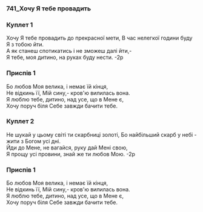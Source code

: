 ### 741_Хочу Я тебе провадить
### Куплет 1
Хочу Я тебе провадить до прекрасної мети, В час нелегкої години буду Я з тобою йти. <br/>А як станеш спотикатись і не зможеш далі йти,-<br/>Я тебе, моя дитино, на руках буду нести. -2р
### Приспів 1
Бо любов Моя велика, і немає їй кінця, <br/>Не відкинь її, Мій сину,- кров'ю вилилась вона. <br/>Я люблю тебе, дитино, над усе, що в Мене є, <br/>Хочу поруч біля Себе завжди бачити тебе.
### Куплет 2
Не шукай у цьому світі ти скарбниці золоті, Бо найбільший скарб у небі - жити з Богом усі дні. <br/>Йди до Мене, не вагайся, руку дай Мені свою,<br/>Я прощу усі провини, знай же ти любов Мою. -2р
### Приспів 1
Бо любов Моя велика, і немає їй кінця, <br/>Не відкинь її, Мій сину,- кров'ю вилилась вона. <br/>Я люблю тебе, дитино, над усе, що в Мене є, <br/>Хочу поруч біля Себе завжди бачити тебе.
